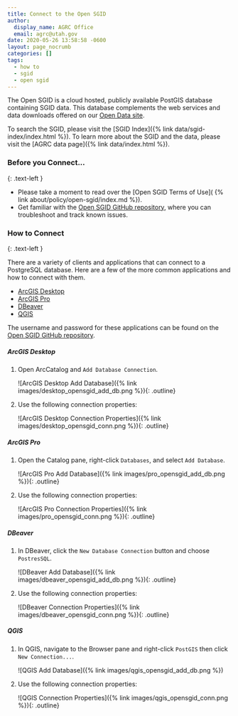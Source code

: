 ```yaml
---
title: Connect to the Open SGID
author:
  display_name: AGRC Office
  email: agrc@utah.gov
date: 2020-05-26 13:58:58 -0600
layout: page_nocrumb
categories: []
tags:
  - how to
  - sgid
  - open sgid
---
```


The Open SGID is a cloud hosted, publicly available PostGIS database containing SGID data. This database complements the web services and data downloads offered on our [Open Data site](https://opendata.gis.utah.gov/).

To search the SGID, please visit the [SGID Index]({% link data/sgid-index/index.html %}). To learn more about the SGID and the data, please visit the [AGRC data page]({% link data/index.html %}).

### Before you Connect...
{: .text-left }

- Please take a moment to read over the [Open SGID Terms of Use]( {% link about/policy/open-sgid/index.md %}).
- Get familiar with the [Open SGID GitHub repository](https://github.com/agrc/open-sgid), where you can troubleshoot and track known issues.

### How to Connect
{: .text-left }

There are a variety of clients and applications that can connect to a PostgreSQL database. Here are a few of the more common applications and how to connect with them.

- [ArcGIS Desktop](#arcgis-desktop)
- [ArcGIS Pro](#arcgis-pro)
- [DBeaver](#dbeaver)
- [QGIS](#qgis)

The username and password for these applications can be found on the [Open SGID GitHub repository](https://github.com/agrc/open-sgid#connection-information).

##### ArcGIS Desktop

1. Open ArcCatalog and `Add Database Connection`.

    ![ArcGIS Desktop Add Database]({% link images/desktop_opensgid_add_db.png %}){: .outline}

1. Use the following connection properties:

    ![ArcGIS Desktop Connection Properties]({% link images/desktop_opensgid_conn.png %}){: .outline}

##### ArcGIS Pro

1. Open the Catalog pane, right-click `Databases`, and select `Add Database`.

    ![ArcGIS Pro Add Database]({% link images/pro_opensgid_add_db.png %}){: .outline}

1. Use the following connection properties:

    ![ArcGIS Pro Connection Properties]({% link images/pro_opensgid_conn.png %}){: .outline}

##### DBeaver

1. In DBeaver, click the `New Database Connection` button and choose `PostresSQL`.

    ![DBeaver Add Database]({% link images/dbeaver_opensgid_add_db.png %}){: .outline}

1. Use the following connection properties:

    ![DBeaver Connection Properties]({% link images/dbeaver_opensgid_conn.png %}){: .outline}


##### QGIS

1. In QGIS, navigate to the Browser pane and right-click `PostGIS` then click `New Connection...`.

    ![QGIS Add Database]({% link images/qgis_opensgid_add_db.png %})

1. Use the following connection properties:

    ![QGIS Connection Properties]({% link images/qgis_opensgid_conn.png %}){: .outline}
